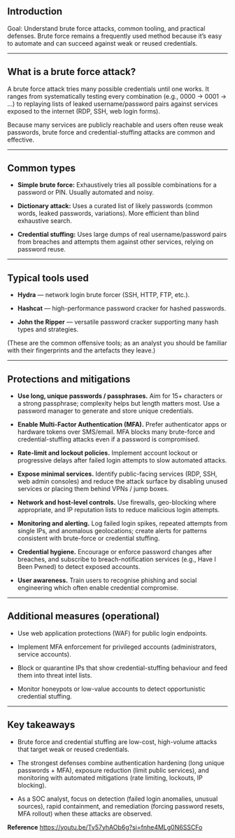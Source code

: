 
## Introduction

Goal: Understand brute force attacks, common tooling, and practical defenses. Brute force remains a frequently used method because it’s easy to automate and can succeed against weak or reused credentials.

---

## What is a brute force attack?

A brute force attack tries many possible credentials until one works. It ranges from systematically testing every combination (e.g., 0000 → 0001 → …) to replaying lists of leaked username/password pairs against services exposed to the internet (RDP, SSH, web login forms).

Because many services are publicly reachable and users often reuse weak passwords, brute force and credential-stuffing attacks are common and effective.

---

## Common types

- **Simple brute force:** Exhaustively tries all possible combinations for a password or PIN. Usually automated and noisy.
    
- **Dictionary attack:** Uses a curated list of likely passwords (common words, leaked passwords, variations). More efficient than blind exhaustive search.
    
- **Credential stuffing:** Uses large dumps of real username/password pairs from breaches and attempts them against other services, relying on password reuse.
    

---

## Typical tools used

- **Hydra** — network login brute forcer (SSH, HTTP, FTP, etc.).
    
- **Hashcat** — high-performance password cracker for hashed passwords.
    
- **John the Ripper** — versatile password cracker supporting many hash types and strategies.
    

(These are the common offensive tools; as an analyst you should be familiar with their fingerprints and the artefacts they leave.)

---

## Protections and mitigations

- **Use long, unique passwords / passphrases.** Aim for 15+ characters or a strong passphrase; complexity helps but length matters most. Use a password manager to generate and store unique credentials.
    
- **Enable Multi-Factor Authentication (MFA).** Prefer authenticator apps or hardware tokens over SMS/email. MFA blocks many brute-force and credential-stuffing attacks even if a password is compromised.
    
- **Rate-limit and lockout policies.** Implement account lockout or progressive delays after failed login attempts to slow automated attacks.
    
- **Expose minimal services.** Identify public-facing services (RDP, SSH, web admin consoles) and reduce the attack surface by disabling unused services or placing them behind VPNs / jump boxes.
    
- **Network and host-level controls.** Use firewalls, geo-blocking where appropriate, and IP reputation lists to reduce malicious login attempts.
    
- **Monitoring and alerting.** Log failed login spikes, repeated attempts from single IPs, and anomalous geolocations; create alerts for patterns consistent with brute-force or credential stuffing.
    
- **Credential hygiene.** Encourage or enforce password changes after breaches, and subscribe to breach-notification services (e.g., Have I Been Pwned) to detect exposed accounts.
    
- **User awareness.** Train users to recognise phishing and social engineering which often enable credential compromise.
    

---

## Additional measures (operational)

- Use web application protections (WAF) for public login endpoints.
    
- Implement MFA enforcement for privileged accounts (administrators, service accounts).
    
- Block or quarantine IPs that show credential-stuffing behaviour and feed them into threat intel lists.
    
- Monitor honeypots or low-value accounts to detect opportunistic credential stuffing.
    

---

## Key takeaways

- Brute force and credential stuffing are low-cost, high-volume attacks that target weak or reused credentials.
    
- The strongest defenses combine authentication hardening (long unique passwords + MFA), exposure reduction (limit public services), and monitoring with automated mitigations (rate limiting, lockouts, IP blocking).
    
- As a SOC analyst, focus on detection (failed login anomalies, unusual sources), rapid containment, and remediation (forcing password resets, MFA rollout) when these attacks are observed.

**Reference**
https://youtu.be/Tv57yhAOb6g?si=fnhe4MLg0N6SSCFo